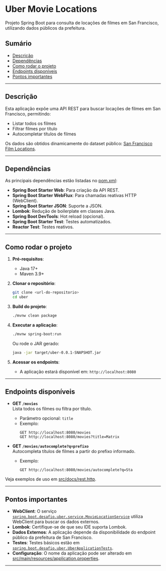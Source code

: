 # Uber Movie Locations

Projeto Spring Boot para consulta de locações de filmes em San Francisco, utilizando dados públicos da prefeitura.

## Sumário

- [Descrição](#descrição)
- [Dependências](#dependências)
- [Como rodar o projeto](#como-rodar-o-projeto)
- [Endpoints disponíveis](#endpoints-disponíveis)
- [Pontos importantes](#pontos-importantes)

---

## Descrição

Esta aplicação expõe uma API REST para buscar locações de filmes em San Francisco, permitindo:
- Listar todos os filmes
- Filtrar filmes por título
- Autocompletar títulos de filmes

Os dados são obtidos dinamicamente do dataset público: [San Francisco Film Locations](https://data.sfgov.org/resource/yitu-d5am.json).

---

## Dependências

As principais dependências estão listadas no [pom.xml](pom.xml):

- **Spring Boot Starter Web**: Para criação da API REST.
- **Spring Boot Starter WebFlux**: Para chamadas reativas HTTP (WebClient).
- **Spring Boot Starter JSON**: Suporte a JSON.
- **Lombok**: Redução de boilerplate em classes Java.
- **Spring Boot DevTools**: Hot reload (opcional).
- **Spring Boot Starter Test**: Testes automatizados.
- **Reactor Test**: Testes reativos.

---

## Como rodar o projeto

1. **Pré-requisitos**:
   - Java 17+
   - Maven 3.9+

2. **Clonar o repositório**:
   ```sh
   git clone <url-do-repositorio>
   cd uber
   ```

3. **Build do projeto**:
   ```sh
   ./mvnw clean package
   ```

4. **Executar a aplicação**:
   ```sh
   ./mvnw spring-boot:run
   ```
   Ou rode o JAR gerado:
   ```sh
   java -jar target/uber-0.0.1-SNAPSHOT.jar
   ```

5. **Acessar os endpoints**:
   - A aplicação estará disponível em: `http://localhost:8080`

---

## Endpoints disponíveis

- **GET `/movies`**  
  Lista todos os filmes ou filtra por título.
  - Parâmetro opcional: `title`
  - Exemplo:  
    ```
    GET http://localhost:8080/movies
    GET http://localhost:8080/movies?title=Matrix
    ```

- **GET `/movies/autocomplete?q=prefixo`**  
  Autocompleta títulos de filmes a partir do prefixo informado.
  - Exemplo:  
    ```
    GET http://localhost:8080/movies/autocomplete?q=Sta
    ```

Veja exemplos de uso em [src/docs/rest.http](src/docs/rest.http).

---

## Pontos importantes

- **WebClient**: O serviço [`spring.boot.desafio.uber.service.MovieLocationService`](src/main/java/spring/boot/desafio/uber/service/MovieLocationService.java) utiliza WebClient para buscar os dados externos.
- **Lombok**: Certifique-se de que seu IDE suporta Lombok.
- **Dados Externos**: A aplicação depende da disponibilidade do endpoint público da prefeitura de San Francisco.
- **Testes**: Testes básicos estão em [`spring.boot.desafio.uber.UberApplicationTests`](src/test/java/spring/boot/desafio/uber/UberApplicationTests.java).
- **Configuração**: O nome da aplicação pode ser alterado em [src/main/resources/application.properties](src/main/resources/application.properties).

---